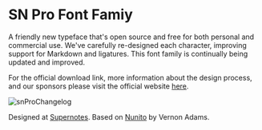 # SN Pro Font Famiy

A friendly new typeface that's open source and free for both personal and commercial use. We've carefully re-designed each character, improving support for Markdown and ligatures. This font family is continually being updated and improved.

For the official download link, more information about the design process, and our sponsors please visit the official website [here](https://supernotes.app/open-source/sn-pro/).

![snProChangelog](https://github.com/supernotes/sn-pro/assets/16340510/a6315ad0-65ea-43eb-9268-16ef6f512f8c)

Designed at [Supernotes](https://supernotes.app). Based on [Nunito](https://github.com/googlefonts/nunito) by Vernon Adams. 
